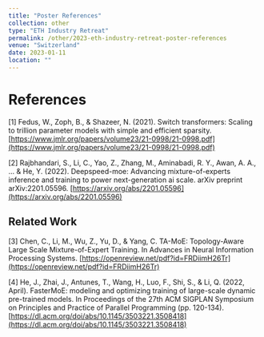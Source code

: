 ```yaml
---
title: "Poster References"
collection: other
type: "ETH Industry Retreat"
permalink: /other/2023-eth-industry-retreat-poster-references
venue: "Switzerland"
date: 2023-01-11
location: ""
---
```


# References

[1] Fedus, W., Zoph, B., & Shazeer, N. (2021). Switch transformers: Scaling to trillion parameter models with simple and efficient sparsity. [https://www.jmlr.org/papers/volume23/21-0998/21-0998.pdf](https://www.jmlr.org/papers/volume23/21-0998/21-0998.pdf)  
  
[2] Rajbhandari, S., Li, C., Yao, Z., Zhang, M., Aminabadi, R. Y., Awan, A. A., ... & He, Y. (2022). Deepspeed-moe: Advancing mixture-of-experts inference and training to power next-generation ai scale. arXiv preprint arXiv:2201.05596. [https://arxiv.org/abs/2201.05596](https://arxiv.org/abs/2201.05596)  

## Related Work
[3] Chen, C., Li, M., Wu, Z., Yu, D., & Yang, C. TA-MoE: Topology-Aware Large Scale Mixture-of-Expert Training. In Advances in Neural Information Processing Systems. [https://openreview.net/pdf?id=FRDiimH26Tr](https://openreview.net/pdf?id=FRDiimH26Tr)
      
[4] He, J., Zhai, J., Antunes, T., Wang, H., Luo, F., Shi, S., & Li, Q. (2022, April). FasterMoE: modeling and optimizing training of large-scale dynamic pre-trained models. In Proceedings of the 27th ACM SIGPLAN Symposium on Principles and Practice of Parallel Programming (pp. 120-134). [https://dl.acm.org/doi/abs/10.1145/3503221.3508418](https://dl.acm.org/doi/abs/10.1145/3503221.3508418)  